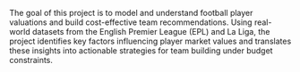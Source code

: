 The goal of this project is to model and understand football player valuations and build cost-effective team recommendations. Using real-world datasets from the English Premier League (EPL) and La Liga, the project identifies key factors influencing player market values and translates these insights into actionable strategies for team building under budget constraints.
